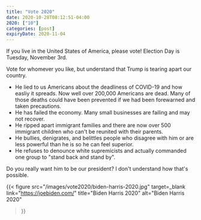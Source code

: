 ```yaml
---
title: "Vote 2020"
date: 2020-10-28T08:12:51-04:00
2020: ["10"]
categories: [post]
expiryDate: 2020-11-04
---
```

If you live in the United States of America, please vote! Election Day is Tuesday, November 3rd.
<!--more-->
Vote for whomever you like, but understand that Trump is tearing apart our country.

- He lied to us Americans about the deadliness of COVID-19 and how easliy it spreads. Now well over 200,000 Americans are dead. Many of those deaths could have been prevented if we had been forewarned and taken precautions.
- He has failed the economy. Many small businesses are failing and may not recover.
- He ripped apart immigrant families and there are now over 500 immigrant children who can't be reunited with their parents.
- He bullies, denigrates, and belittles people who disagree with him or are less powerful than he is so he can feel superior.
- He refuses to denounce white supremicists and actually commanded one group to "stand back and stand by".

Do you really want him to be our president? I don't understand how that's possible.

{{< figure
  src="/images/vote2020/biden-harris-2020.jpg"
  target=_blank
  link="https://joebiden.com/"
  title="Biden Harris 2020"
  alt="Biden Harris 2020"
>}}
